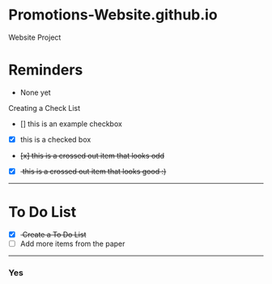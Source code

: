 # Promotions-Website.github.io
Website Project

# Reminders
- None yet

Creating a Check List
- [] this is an example checkbox
- [x] this is a checked box
-  <del> [x] this is a crossed out item that looks odd </del>
-  [x] <del> this is a crossed out item that looks good :) </del>

---

# To Do List
- [x] <del> Create a To Do List </del>
- [ ] Add more items from the paper

--- 

### Yes